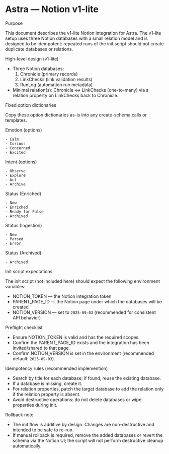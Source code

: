 # Astra — Notion v1-lite

Purpose

This document describes the v1-lite Notion integration for Astra. The v1-lite setup uses three Notion databases with a small relation model and is designed to be idempotent: repeated runs of the init script should not create duplicate databases or relations.

High-level design (v1-lite)

- Three Notion databases:
  1. Chronicle (primary records)
  2. LinkChecks (link validation results)
  3. RunLog (automation run metadata)
- Minimal relation(s): Chronicle <-> LinkChecks (one-to-many) via a relation property on LinkChecks back to Chronicle.

Fixed option dictionaries

Copy these option dictionaries as-is into any create-schema calls or templates.

Emotion (options)

```
- Calm
- Curious
- Concerned
- Excited
```

Intent (options)

```
- Observe
- Explore
- Act
- Archive
```

Status (Enriched)

```
- New
- Enriched
- Ready for Pulse
- Archived
```

Status (Ingestion)

```
- New
- Parsed
- Error
```

Status (Archived)

```
- Archived
```

Init script expectations

The init script (not included here) should expect the following environment variables:

- NOTION_TOKEN — the Notion integration token
- PARENT_PAGE_ID — the Notion page under which the databases will be created
- NOTION_VERSION — set to `2025-09-03` (recommended for consistent API behavior)

Preflight checklist

- Ensure NOTION_TOKEN is valid and has the required scopes.
- Confirm the PARENT_PAGE_ID exists and the integration has been invited/shared to that page.
- Confirm NOTION_VERSION is set in the environment (recommended default: `2025-09-03`).

Idempotency rules (recommended implemention)

- Search by title for each database; if found, reuse the existing database.
- If a database is missing, create it.
- For relation properties, patch the target database to add the relation only if the relation property is absent.
- Avoid destructive operations: do not delete databases or wipe properties during init.

Rollback note

- The init flow is additive by design. Changes are non-destructive and intended to be safe to re-run.
- If manual rollback is required, remove the added databases or revert the schema via the Notion UI; the script will not perform destructive cleanup automatically.
